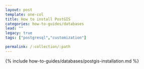 ```yaml
---
layout: post
template: one-col
title: How to install PostGIS
categories: how-to-guides/databases
lead: ""
legacy: true
tags: ["postgresql","customization"]

permalink: /:collection/:path
---
```

{% include how-to-guides/databases/postgis-installation.md %}
